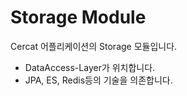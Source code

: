 # Storage Module

Cercat 어플리케이션의 Storage 모듈입니다.

- DataAccess-Layer가 위치합니다.
- JPA, ES, Redis등의 기술을 의존합니다.
